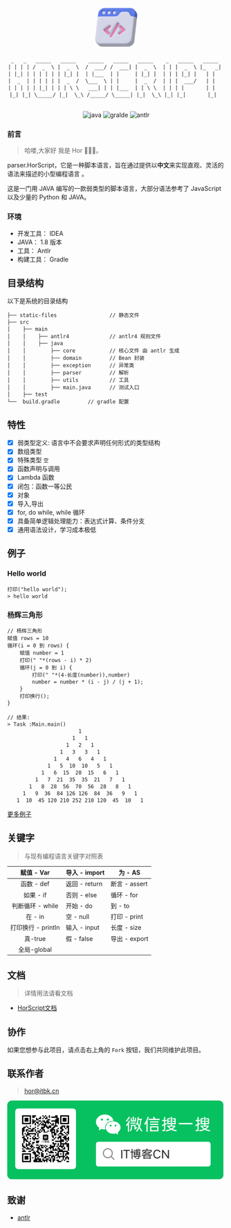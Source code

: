 <div align="center"> 
  <a href="#">
    <img style="border-radius: 10px;width:100px" alt="Logo" src="./static-files/logo.png">
  </a>

```
 _   _   _____   _____    _____   _____   _____    _   _____   _____  
| | | | /  _  \ |  _  \  /  ___/ /  ___| |  _  \  | | |  _  \ |_   _| 
| |_| | | | | | | |_| |  | |___  | |     | |_| |  | | | |_| |   | |   
|  _  | | | | | |  _  /  \___  \ | |     |  _  /  | | |  ___/   | |   
| | | | | |_| | | | \ \   ___| | | |___  | | \ \  | | | |       | |   
|_| |_| \_____/ |_|  \_\ /_____/ \_____| |_|  \_\ |_| |_|       |_|  
 　　　　
```

<p>
    <img src="https://img.shields.io/badge/-Java-D08031?logo=JAVA&logoColor=white" alt="java" />
    <img src="https://img.shields.io/badge/-gralde-green"  alt="gralde"/>
    <img src="https://img.shields.io/badge/-antlr-red?logo=antlr&logoColor=white"  alt="antlr"/>
</p>
</div>

### 前言

> 哈喽,大家好 我是 Hor 👨🏻‍💻。


parser.HorScript，它是一种脚本语言，旨在通过提供以**中文**来实现直观、灵活的语法来描述的小型编程语言 。

这是一门用 JAVA 编写的一款弱类型的脚本语言，大部分语法参考了 JavaScript 以及少量的 Python 和 JAVA。

### 环境

- 开发工具： IDEA
- JAVA： 1.8 版本
- 工具： Antlr
- 构建工具： Gradle

## 目录结构

以下是系统的目录结构

```
├── static-files                 // 静态文件
├── src
│    ├── main                    
│    │    ├── antlr4             // antlr4 规则文件
│    │    ├── java               
│    │        ├── core           // 核心文件 由 antlr 生成
│    │        ├── domain         // Bean 封装
│    │        ├── exception      // 异常类
│    │        ├── parser         // 解析
│    │        ├── utils          // 工具
│    │        ├── main.java      // 测试入口
│    ├── test             
└──  build.gradle         // gradle 配置
```

## 特性

- [x] 弱类型定义: 语言中不会要求声明任何形式的类型结构
- [x] 数组类型
- [x] 特殊类型 `空`
- [x] 函数声明与调用
- [x] Lambda 函数
- [x] 闭包：函数一等公民
- [x] 对象
- [x] 导入,导出
- [x] for, do while, while 循环
- [x] 具备简单逻辑处理能力：表达式计算、条件分支
- [x] 通用语法设计，学习成本极低

## 例子

### Hello world

```
打印("hello world");
> hello world
```


### 杨辉三角形
```
// 杨辉三角形
赋值 rows = 10
循环(i = 0 到 rows) {
    赋值 number = 1
    打印(" "*(rows - i) * 2)
    循环(j = 0 到 i) {
        打印(" "*(4-长度(number)),number)
        number = number * (i - j) / (j + 1);
    }
    打印换行();
}

// 结果:
> Task :Main.main()
                       1
                     1   1
                   1   2   1
                 1   3   3   1
               1   4   6   4   1
             1   5  10  10   5   1
           1   6  15  20  15   6   1
         1   7  21  35  35  21   7   1
       1   8  28  56  70  56  28   8   1
     1   9  36  84 126 126  84  36   9   1
   1  10  45 120 210 252 210 120  45  10   1
```

> 
[更多例子](https://github.com/Hor-CN/HorScript/tree/main/src/main/resources)

## 关键字
> 与现有编程语言关键字对照表

|    赋值 - Var    | 导入 - import | 为 - AS      |
|:--------------:|-------------|-------------|
|    函数 - def    | 返回 - return | 断言 - assert |
|    如果 - if     | 否则 - else   | 循环 - for    |
|  判断循环 - while  | 开始 - do     | 到 - to      |
|     在 - in     | 空 - null    | 打印 - print  |
| 打印换行 - println | 输入 - input  | 长度 - size   |
|     真-true     | 假 - false   | 导出 - export |
|   全局-global    |||


## 文档

> 详情用法请看文档

- [HorScript文档](https://github.com/Hor-CN/、HorScript/wiki)


## 协作
如果您想参与此项目，请点击右上角的 `Fork` 按钮，我们共同维护此项目。

## 联系作者

> hor@itbk.cn

![公众号](static-files/gzh.png)

## 致谢

- [antlr](https://github.com/antlr/antlr4)


